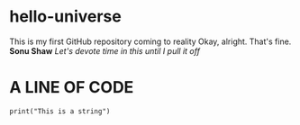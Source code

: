 # hello-universe
This is my first GitHub repository coming to reality
Okay, alright. That's fine.
**Sonu Shaw**
*Let's devote time in this until I pull it off*
# A LINE OF CODE
`print("This is a string")` 

